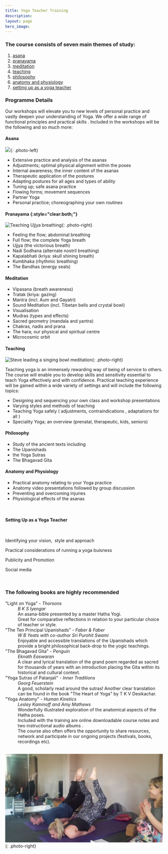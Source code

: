 ```yaml
---
title: Yoga Teacher Training
description: 
layout: page
hero_image: 
---
```


### The course consists of seven main themes of study:

1. [asana](#asana)
2. [pranayama](#pranayama)
3. [meditation](#meditation)
4. [teaching](#teaching)
5. [philosophy](#philosophy)
6. [anatomy and physiology](#anatomy)
7. [setting up as a yoga teacher](#setting-up-as-a-yoga-teacher)

### Programme Details


Our workshops will elevate you to new levels of personal practice and vastly deepen your understanding of Yoga. We offer a wide range of functional principles and practical skills . Included in the workshops will be the following and so much more:

#### Asana

![](https://lh3.googleusercontent.com/-B03gcaFaoh0/WxeoPO8wTFI/AAAAAAAAA7M/BgyF1EKHxn86yzbxncylTVP6RJSFvr4oQCJoC/s400-e30/webphotos4.jpg){: .photo-left}

* Extensive practice and analysis of the asanas
* Adjustments; optimal physical alignment within the poses
* Internal awareness; the inner content of the asanas
* Therapeutic application of the postures
* Adapting postures for all ages and types of ability
* Tuning up; safe asana practice
* Flowing forms; movement sequences
* Partner Yoga
* Personal practice; choreographing your own routines

#### Pranayama {:style="clear:both;"}

![Teaching Ujjya breathing](https://lh3.googleusercontent.com/6wZQx1UlGe3KtwmUojtFzsbC3L6YpaztJQP5509VFRwv9pPd6VRNc2GrfWKq3oIqTGf1Rodt9BSAXJ5hLw=w240-e30?.jpg){: .photo-right}

* Feeling the flow; abdominal breathing
* Full flow; the complete Yoga breath
* Ujjya (the victorious breath)
* Nadi Sodhana (alternate nostril breathing)
* Kapalabhati (kriya: skull shining breath)
* Kumbhaka (rhythmic breathing)
* The Bandhas (energy seals)

#### Meditation



* Vipasana (breath awareness)
* Tratak (kriya: gazing)
* Mantra (incl. Aum and Gayatri)
* Sound Meditation (incl. Tibetan bells and crystal bowl)
* Visualisation
* Mudras (types and effects)
* Sacred geometry (mandala and yantra)
* Chakras, nadis and prana
* The hara; our physical and spiritual centre
* Microcosmic orbit

#### Teaching

![Steve leading a singing bowl meditation](https://lh3.googleusercontent.com/wo7xcyc_8KkikTX2uAr8hixd6yJHGwgjtR4FV3rC1q5r2qd6WD1iTw4VBrcpxkpCUvnhDYn34GyMS5kknA=w400-e30?.jpg){: .photo-right}

Teaching yoga is an immensely rewarding way of being of service to others. The course will enable you to develop skills and sensitivity essential to teach Yoga effectively and with confidence. Practical teaching experience will be gained within a wide variety of settings and will include the following topics:

* Designing and sequencing your own class and workshop presentations
* Varying styles and methods of teaching
* Teaching Yoga safely ( adjustments, contraindications , adaptations for all )&nbsp;
* Speciality Yoga; an overview (prenatal, therapeutic, kids, seniors)

#### Philosophy

* Study of the ancient texts including&nbsp;
* The Upanishads&nbsp;
* the Yoga Sutras&nbsp;
* The Bhagavad Gita &nbsp;

#### Anatomy and Physiology

* Practical anatomy relating to your Yoga practice&nbsp;
* Anatomy video presentations followed by group discussion&nbsp;
* Preventing and overcoming injuries
* Physiological effects of the asanas

&nbsp;

#### Setting Up as a Yoga Teacher

&nbsp;

Identifying your vision, &nbsp;style and approach&nbsp;

Practical considerations of running a yoga buisness&nbsp;

Publicity and Promotion&nbsp;

Social media&nbsp;

&nbsp;

### The following books are highly recommended

<dl><dt>"Light on Yoga" -&nbsp;<em>Thorsons</em></dt><dd><em>B K S Iyengar</em><br />An asana-bible presented by a master Hatha Yogi.<br />Great for comparative reflections in relation to your particular choice of teacher or style.</dd><dt>"The Ten Principal Upanishads" -&nbsp;<em>Faber &amp; Faber</em></dt><dd><em>W B Yeats with co-author Sri Purohit Swami</em><br />Enjoyable and accessible translations of the Upanishads which provide a bright philosophical back-drop to the yogic teachings.</dd><dt>"The Bhagavad Gita" -&nbsp;<em>Penguin</em></dt><dd><em>Eknath Easwaran</em><br />A clear and lyrical translation of the grand poem regarded as sacred for thousands of years with an introduction placing the Gita within its historical and cultural context.</dd><dt>"Yoga Sutras of Patanjali" -&nbsp;<em>Inner Traditions</em></dt><dd><em>Georg Feuerstein</em><br />A good, scholarly read around the sutras! Another clear translation can be found in the book "The Heart of Yoga" by T K V Desikachar.</dd><dt>"Yoga Anatomy" -&nbsp;<em>Human Kinetics</em></dt><dd><em>Lesley Kaminoff and Amy Mathews</em><br />Wonderfully illustrated exploration of the anatomical aspects of the Hatha poses.</dd><dd>Included with the training are online downloadable course notes and two instructional audio albums .<br />The course also often offers the opportunity to share resources, network and participate in our ongoing projects (festivals, books, recordings etc).</dd><dd>&nbsp;</dd></dl>

![Teaching the tree](/uploads/20180107-151155.jpg){: .photo-right}

&nbsp;

### #